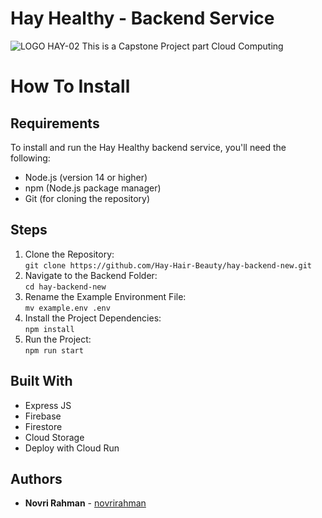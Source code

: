 # Hay Healthy - Backend Service
![LOGO HAY-02](https://github.com/Hay-Hair-Beauty/ML-Repo/assets/101098216/e8ac271b-59aa-4db2-a926-1b94d9800283)
This is a Capstone Project part Cloud Computing 

# How To Install

## Requirements
To install and run the Hay Healthy backend service, you'll need the following:

* Node.js (version 14 or higher)
* npm (Node.js package manager)
* Git (for cloning the repository)

## Steps
1. Clone the Repository: <br/>
   `git clone https://github.com/Hay-Hair-Beauty/hay-backend-new.git`
2. Navigate to the Backend Folder: <br/>
   `cd hay-backend-new`
3. Rename the Example Environment File: <br/>
   `mv example.env .env`
4. Install the Project Dependencies: <br/>
   `npm install`
5. Run the Project: <br/>
   `npm run start`
## Built With
* Express JS
* Firebase
* Firestore
* Cloud Storage
* Deploy with Cloud Run

## Authors
* **Novri Rahman**  - [novrirahman](https://github.com/studyarrahman)

